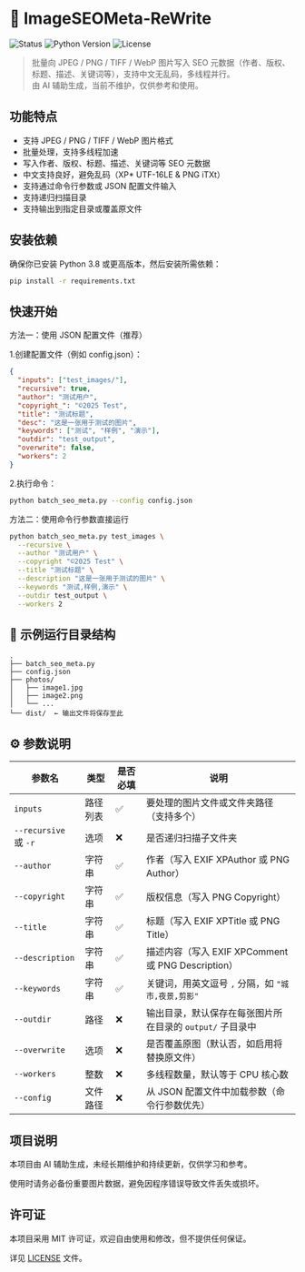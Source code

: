 # 📸 ImageSEOMeta-ReWrite

![Status](https://img.shields.io/badge/status-not%20maintained-lightgrey)
![Python Version](https://img.shields.io/badge/python-3.8%2B-green)
![License](https://img.shields.io/badge/license-MIT-blue)

> 批量向 JPEG / PNG / TIFF / WebP 图片写入 SEO 元数据（作者、版权、标题、描述、关键词等），支持中文无乱码，多线程并行。  
> 由 AI 辅助生成，当前不维护，仅供参考和使用。

## 功能特点

- 支持 JPEG / PNG / TIFF / WebP 图片格式
- 批量处理，支持多线程加速
- 写入作者、版权、标题、描述、关键词等 SEO 元数据
- 中文支持良好，避免乱码（XP* UTF-16LE & PNG iTXt）
- 支持通过命令行参数或 JSON 配置文件输入
- 支持递归扫描目录
- 支持输出到指定目录或覆盖原文件

## 安装依赖

确保你已安装 Python 3.8 或更高版本，然后安装所需依赖：

```bash
pip install -r requirements.txt
```

## 快速开始

方法一：使用 JSON 配置文件（推荐）

1.创建配置文件（例如 config.json）：

```json
{
  "inputs": ["test_images/"],
  "recursive": true,
  "author": "测试用户",
  "copyright_": "©2025 Test",
  "title": "测试标题",
  "desc": "这是一张用于测试的图片",
  "keywords": ["测试", "样例", "演示"],
  "outdir": "test_output",
  "overwrite": false,
  "workers": 2
}
```

2.执行命令：

```bash
python batch_seo_meta.py --config config.json
```

方法二：使用命令行参数直接运行

```bash
python batch_seo_meta.py test_images \
  --recursive \
  --author "测试用户" \
  --copyright "©2025 Test" \
  --title "测试标题" \
  --description "这是一张用于测试的图片" \
  --keywords "测试,样例,演示" \
  --outdir test_output \
  --workers 2
```

## 📁 示例运行目录结构

```arduino
.
├── batch_seo_meta.py
├── config.json
├── photos/
│   ├── image1.jpg
│   ├── image2.png
│   └── ...
└── dist/  ← 输出文件将保存至此
```

## ⚙️ 参数说明

| 参数名           | 类型     | 是否必填 | 说明 |
|------------------|----------|----------|------|
| `inputs`         | 路径列表 | ✅       | 要处理的图片文件或文件夹路径（支持多个） |
| `--recursive` 或 `-r` | 选项     | ❌       | 是否递归扫描子文件夹 |
| `--author`       | 字符串   | ✅       | 作者（写入 EXIF XPAuthor 或 PNG Author） |
| `--copyright`    | 字符串   | ✅       | 版权信息（写入 PNG Copyright） |
| `--title`        | 字符串   | ✅       | 标题（写入 EXIF XPTitle 或 PNG Title） |
| `--description`  | 字符串   | ✅       | 描述内容（写入 EXIF XPComment 或 PNG Description） |
| `--keywords`     | 字符串   | ✅       | 关键词，用英文逗号 `,` 分隔，如 `"城市,夜景,剪影"` |
| `--outdir`       | 路径     | ❌       | 输出目录，默认保存在每张图片所在目录的 `output/` 子目录中 |
| `--overwrite`    | 选项     | ❌       | 是否覆盖原图（默认否，如启用将替换原文件） |
| `--workers`      | 整数     | ❌       | 多线程数量，默认等于 CPU 核心数 |
| `--config`       | 文件路径 | ❌       | 从 JSON 配置文件中加载参数（命令行参数优先） |

## 项目说明

本项目由 AI 辅助生成，未经长期维护和持续更新，仅供学习和参考。

使用时请务必备份重要图片数据，避免因程序错误导致文件丢失或损坏。

## 许可证

本项目采用 MIT 许可证，欢迎自由使用和修改，但不提供任何保证。

详见 [LICENSE](./LICENSE) 文件。
